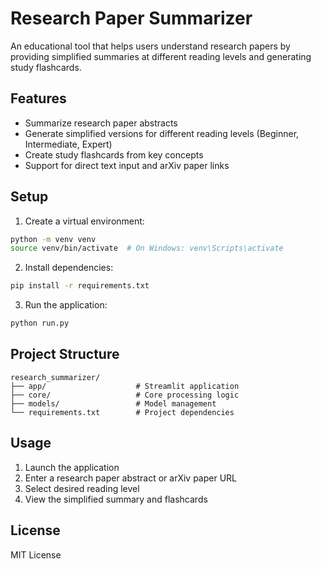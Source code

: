 # Research Paper Summarizer

An educational tool that helps users understand research papers by providing simplified summaries at different reading levels and generating study flashcards.

## Features

- Summarize research paper abstracts
- Generate simplified versions for different reading levels (Beginner, Intermediate, Expert)
- Create study flashcards from key concepts
- Support for direct text input and arXiv paper links

## Setup

1. Create a virtual environment:
```bash
python -m venv venv
source venv/bin/activate  # On Windows: venv\Scripts\activate
```

2. Install dependencies:
```bash
pip install -r requirements.txt
```

3. Run the application:
```bash
python run.py
```

## Project Structure

```
research_summarizer/
├── app/                    # Streamlit application
├── core/                   # Core processing logic
├── models/                 # Model management
└── requirements.txt        # Project dependencies
```

## Usage

1. Launch the application
2. Enter a research paper abstract or arXiv paper URL
3. Select desired reading level
4. View the simplified summary and flashcards

## License

MIT License 